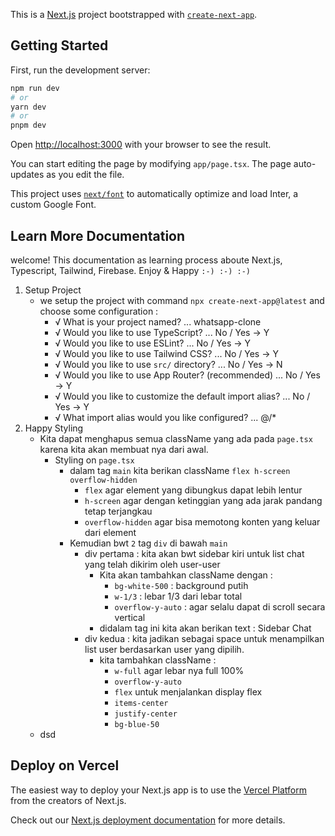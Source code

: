 This is a [Next.js](https://nextjs.org/) project bootstrapped with [`create-next-app`](https://github.com/vercel/next.js/tree/canary/packages/create-next-app).

## Getting Started

First, run the development server:

```bash
npm run dev
# or
yarn dev
# or
pnpm dev
```

Open [http://localhost:3000](http://localhost:3000) with your browser to see the result.

You can start editing the page by modifying `app/page.tsx`. The page auto-updates as you edit the file.

This project uses [`next/font`](https://nextjs.org/docs/basic-features/font-optimization) to automatically optimize and load Inter, a custom Google Font.

## Learn More Documentation

welcome!
This documentation as learning process aboute Next.js, Typescript, Tailwind, Firebase. Enjoy & Happy `:-) :-) :-)`

1. Setup Project
    - we setup the project with command `npx create-next-app@latest` and choose some configuration :
        - √ What is your project named? ... whatsapp-clone
        - √ Would you like to use TypeScript? ... No / Yes  -> Y
        - √ Would you like to use ESLint? ... No / Yes  -> Y
        - √ Would you like to use Tailwind CSS? ... No / Yes -> Y
        - √ Would you like to use `src/` directory? ... No / Yes -> N
        - √ Would you like to use App Router? (recommended) ... No / Yes -> Y
        - √ Would you like to customize the default import alias? ... No / Yes -> Y
        - √ What import alias would you like configured? ... @/*
2. Happy Styling
    - Kita dapat menghapus semua className yang ada pada `page.tsx` karena kita akan membuat nya dari awal.
        * Styling on `page.tsx`   
            - dalam tag `main` kita berikan className `flex h-screen overflow-hidden`
                - `flex` agar element yang dibungkus dapat lebih lentur
                - `h-screen` agar dengan ketinggian yang ada jarak pandang tetap terjangkau 
                - `overflow-hidden` agar bisa memotong konten yang keluar dari element
            - Kemudian bwt `2` tag `div` di bawah `main` 
                - div pertama : kita akan bwt sidebar kiri untuk list chat yang telah dikirim oleh user-user
                    - Kita akan tambahkan className dengan :
                        - `bg-white-500` : background putih
                        - `w-1/3` : lebar 1/3 dari lebar total
                        - `overflow-y-auto` : agar selalu dapat di scroll secara vertical
                    - didalam tag ini kita akan berikan text : Sidebar Chat
                - div kedua : kita jadikan  sebagai space untuk menampilkan list user berdasarkan user yang dipilih.
                    - kita  tambahkan className :
                        - `w-full` agar lebar nya full 100%
                        - `overflow-y-auto`
                        - `flex` untuk menjalankan display flex
                        - `items-center`
                        - `justify-center`
                        - `bg-blue-50`
    * dsd
## Deploy on Vercel

The easiest way to deploy your Next.js app is to use the [Vercel Platform](https://vercel.com/new?utm_medium=default-template&filter=next.js&utm_source=create-next-app&utm_campaign=create-next-app-readme) from the creators of Next.js.

Check out our [Next.js deployment documentation](https://nextjs.org/docs/deployment) for more details.
